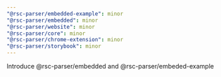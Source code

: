 ```yaml
---
"@rsc-parser/embedded-example": minor
"@rsc-parser/embedded": minor
"@rsc-parser/website": minor
"@rsc-parser/core": minor
"@rsc-parser/chrome-extension": minor
"@rsc-parser/storybook": minor
---
```


Introduce @rsc-parser/embedded and @rsc-parser/embeded-example

